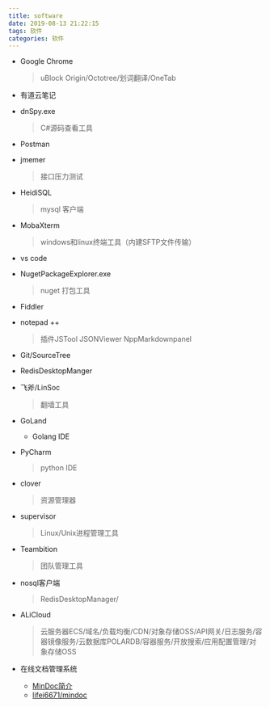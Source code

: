 ```yaml
---
title: software
date: 2019-08-13 21:22:15
tags: 软件
categories: 软件
---
```

- Google Chrome
    > uBlock Origin/Octotree/划词翻译/OneTab
- 有道云笔记
- dnSpy.exe
    > C#源码查看工具
- Postman
- jmemer
    > 接口压力测试
- HeidiSQL
    > mysql 客户端
- MobaXterm
    > windows和linux终端工具（内建SFTP文件传输）
- vs code
- NugetPackageExplorer.exe
    > nuget 打包工具
- Fiddler
- notepad ++
    > 插件JSTool JSONViewer NppMarkdownpanel
- Git/SourceTree
- RedisDesktopManger
- 飞斧/LinSoc
    > 翻墙工具
- GoLand
    - Golang IDE
- PyCharm
    > python IDE
- clover
    > 资源管理器
- supervisor
    > Linux/Unix进程管理工具
- Teambition 
    > 团队管理工具
- nosql客户端
    > RedisDesktopManager/
- ALiCloud
    > 云服务器ECS/域名/负载均衡/CDN/对象存储OSS/API网关/日志服务/容器镜像服务/云数据库POLARDB/容器服务/开放搜索/应用配置管理/对象存储OSS

- 在线文档管理系统
    - [MinDoc简介](https://www.iminho.me/wiki/docs/mindoc/mindoc-summary.md)
    - [lifei6671/mindoc](https://github.com/lifei6671/mindoc)
